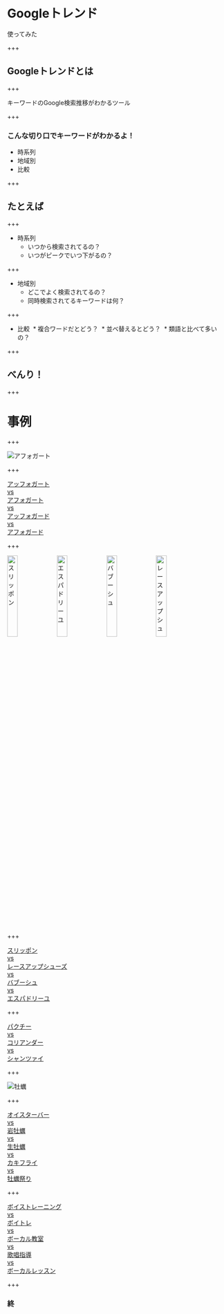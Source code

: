 # Googleトレンド
使ってみた

+++

## Googleトレンドとは

+++

キーワードのGoogle検索推移がわかるツール

+++

### こんな切り口でキーワードがわかるよ！
* 時系列
* 地域別
* 比較

+++

## たとえば

+++

* 時系列
  * いつから検索されてるの？
  * いつがピークでいつ下がるの？
  
+++

* 地域別
  * どこでよく検索されてるの？
  * 同時検索されてるキーワードは何？
  
+++

* 比較
  * 複合ワードだとどう？
  * 並べ替えるとどう？
  * 類語と比べて多いの？
  
+++

## べんり！

+++

# 事例

+++

<img src="https://imgfp.hotp.jp/IMGH/60/78/P020256078/P020256078_480.jpg" alt="アフォガート">

+++

<a href="https://trends.google.co.jp/trends/explore?date=today%205-y&geo=JP&q=%E3%82%A2%E3%83%95%E3%82%A9%E3%82%AC%E3%83%BC%E3%83%88,%E3%82%A2%E3%83%95%E3%82%A9%E3%82%AC%E3%83%BC%E3%83%89,%E3%82%A2%E3%83%83%E3%83%95%E3%82%A9%E3%82%AC%E3%83%BC%E3%83%88,%E3%82%A2%E3%83%83%E3%83%95%E3%82%A9%E3%82%AC%E3%83%BC%E3%83%89,affogato" target="_blank">アッフォガート<br>vs<br>アフォガート<br>vs<br>アッフォガード<br>vs<br>アフォガード</a>

+++

<img src="http://www2.bellemaison.jp/product/pic_b/3502017B/C79900pb40_35017B.jpg" width="22%" alt="スリッポン">
<img src="https://otokomaeken.com/wp-content/uploads/2015/04/71sWUKFC6VL._UL1500_.jpg" width="22%" alt="エスパドリーユ">
<img src="http://www.fatimamorocco.com/store/upload/save_image/LFM001-MUL_S.jpg" width="22%" alt="バブーシュ">
<img src="http://alicia-online.jp/upload/save_image/019-0703-722-main.jpg" width="22%" alt="レースアップシューズ">

+++

<a href="https://trends.google.co.jp/trends/explore?date=today%205-y&geo=JP&q=%E3%82%A8%E3%82%B9%E3%83%91%E3%83%89%E3%83%AA%E3%83%BC%E3%83%A6,%E3%83%90%E3%83%96%E3%83%BC%E3%82%B7%E3%83%A5,%E3%83%AC%E3%83%BC%E3%82%B9%E3%82%A2%E3%83%83%E3%83%97%E3%82%B7%E3%83%A5%E3%83%BC%E3%82%BA,%E3%82%B9%E3%83%AA%E3%83%83%E3%83%9D%E3%83%B3,%E4%B8%8A%E5%B1%A5%E3%81%8D" target="_blank">スリッポン<Br>
vs<br>
レースアップシューズ<br>
vs<br>
バブーシュ<br>
vs<br>
エスパドリーユ</a>

+++

<a href="https://trends.google.co.jp/trends/explore?date=today%205-y&geo=JP&q=%E3%83%91%E3%82%AF%E3%83%81%E3%83%BC,%E3%82%B3%E3%83%AA%E3%82%A2%E3%83%B3%E3%83%80%E3%83%BC,%E3%82%B7%E3%83%A3%E3%83%B3%E3%83%84%E3%82%A1%E3%82%A4" target="_blank">パクチー<br>vs<br>コリアンダー<br>vs<br>シャンツァイ</a>

+++

<img src="http://www.umaikaki.com/images/senposhi/senposhi_kaki01.jpg" alt="牡蠣">

+++

<a href="https://trends.google.co.jp/trends/explore?date=today%205-y&geo=JP&q=%E3%82%AA%E3%82%A4%E3%82%B9%E3%82%BF%E3%83%BC%E3%83%90%E3%83%BC,%E5%B2%A9%E7%89%A1%E8%A0%A3,%E7%94%9F%E7%89%A1%E8%A0%A3,%E7%89%A1%E8%A0%A3%E7%A5%AD%E3%82%8A,%E3%82%AB%E3%82%AD%E3%83%95%E3%83%A9%E3%82%A4" target="_blank">オイスターバー<br>
vs<br>
岩牡蠣<br>
vs<br>
生牡蠣<br>
vs<br>
カキフライ<br>
vs<br>
牡蠣祭り</a>

+++

<a href="https://trends.google.co.jp/trends/explore?date=2014-01-01%202017-07-12&geo=JP&q=%E3%83%9C%E3%82%A4%E3%82%B9%E3%83%88%E3%83%AC%E3%83%BC%E3%83%8B%E3%83%B3%E3%82%B0,%E3%83%9C%E3%82%A4%E3%83%88%E3%83%AC,%E3%83%9C%E3%83%BC%E3%82%AB%E3%83%AB%E6%95%99%E5%AE%A4,%E3%83%9C%E3%83%BC%E3%82%AB%E3%83%AB%E3%83%AC%E3%83%83%E3%82%B9%E3%83%B3,%E6%AD%8C%E5%94%B1%E6%8C%87%E5%B0%8E" target="_blank">ボイストレーニング<br>vs<br>ボイトレ<br>vs<br>ボーカル教室<br>vs<br>歌唱指導<br>vs<br>ボーカルレッスン</a>

+++

### 終
